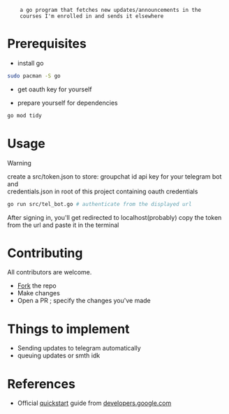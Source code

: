         a go program that fetches new updates/announcements in the 
        courses I'm enrolled in and sends it elsewhere

# Prerequisites
- install go
```bash
sudo pacman -S go
```
- get oauth key for yourself
 
- prepare yourself for dependencies
```bash
go mod tidy
```

# Usage
> [!WARNING]
> create a src/token.json to store:
> groupchat id
> api key for your telegram bot  
> and  
> credentials.json in root of this project containing oauth credentials

```bash
go run src/tel_bot.go # authenticate from the displayed url
```
After signing in, you'll get redirected to localhost(probably)
copy the token from the url and paste it in the terminal

# Contributing
All contributors are welcome.
- [Fork](https://docs.github.com/en/pull-requests/collaborating-with-pull-requests/working-with-forks/fork-a-repo) the repo
- Make changes  
- Open a PR ; specify the changes you've made

# Things to implement
- Sending updates to telegram automatically
- queuing updates or smth idk 

# References
- Official [quickstart](https://developers.google.com/workspace/classroom/quickstart/go) guide from [developers.google.com](https://developers.google.com/)
